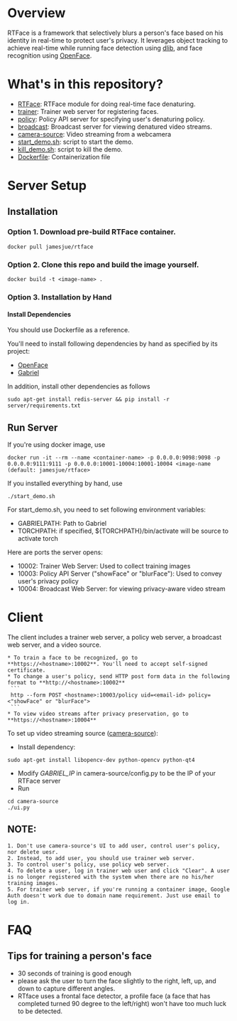 # Overview
RTFace is a framework that selectively blurs a person's face based on his identity in real-time to protect user's privacy.
It leverages object tracking to achieve real-time while running face detection using [dlib](http://dlib.net), and face recognition using [OpenFace](https://cmusatyalab.github.io/openface).

# What's in this repository?
+ [RTFace](https://github.com/junjuew/rtface/tree/master/RTFace): RTFace module for doing real-time face denaturing.
+ [trainer](https://github.com/junjuew/rtface/tree/master/trainer): Trainer web server for registering faces.
+ [policy](https://github.com/junjuew/rtface/tree/master/policy): Policy API server for specifying user's denaturing policy.
+ [broadcast](https://github.com/junjuew/rtface/tree/master/broadcast): Broadcast server for viewing denatured video streams.
+ [camera-source](https://github.com/junjuew/rtface/tree/master/camera-source): Video streaming from a webcamera
+ [start_demo.sh](https://github.com/junjuew/rtface/tree/master/start_demo.sh): script to start the demo.
+ [kill_demo.sh](https://github.com/junjuew/rtface/tree/master/kill_demo.sh): script to kill the demo.
+ [Dockerfile](https://github.com/junjuew/rtface/tree/master/Dockerfile): Containerization file

# Server Setup
## Installation
### Option 1. Download pre-build RTFace container.

```
docker pull jamesjue/rtface
```

### Option 2. Clone this repo and build the image yourself.

```
docker build -t <image-name> .
```

### Option 3. Installation by Hand

#### Install Dependencies

You should use Dockerfile as a reference.

You'll need to install following dependencies by hand as specified by its project:

* [OpenFace](https://cmusatyalab.github.io/openface/setup)
* [Gabriel](https://github.com/cmusatyalab/gabriel)

In addition, install other dependencies as follows
```
sudo apt-get install redis-server && pip install -r server/requirements.txt
```

## Run Server

If you're using docker image, use

```
docker run -it --rm --name <container-name> -p 0.0.0.0:9098:9098 -p 0.0.0.0:9111:9111 -p 0.0.0.0:10001-10004:10001-10004 <image-name (default: jamesjue/rtface>
```

If you installed everything by hand, use
```
./start_demo.sh
```

For start_demo.sh, you need to set following environment variables:

   * GABRIELPATH: Path to Gabriel
   * TORCHPATH: if specified, ${TORCHPATH}/bin/activate will be source to activate torch

Here are ports the server opens:

   * 10002: Trainer Web Server: Used to collect training images
   * 10003: Policy API Server ("showFace" or "blurFace"): Used to convey user's privacy policy
   * 10004: Broadcast Web Server: for viewing privacy-aware video stream

# Client

The client includes a trainer web server, a policy web server, a broadcast web server, and a video source.

    * To train a face to be recognized, go to **https://<hostname>:10002**. You'll need to accept self-signed certificate.
    * To change a user's policy, send HTTP post form data in the following format to **http://<hostname>:10002**
     ```
     http --form POST <hostname>:10003/policy uid=<email-id> policy=<"showFace" or "blurFace">
     ```
    * To view video streams after privacy preservation, go to **https://<hostname>:10004**

To set up video streaming source ([camera-source](https://github.com/junjuew/rtface/tree/master/camera-source)):

   * Install dependency:
   ```
   sudo apt-get install libopencv-dev python-opencv python-qt4
   ```
   * Modify *GABRIEL_IP* in camera-source/config.py to be the IP of your RTFace server
   * Run
   ```
   cd camera-source
   ./ui.py
   ```

## NOTE:
    1. Don't use camera-source's UI to add user, control user's policy, nor delete uesr.
    2. Instead, to add user, you should use trainer web server.
    3. To control user's policy, use policy web server.
    4. To delete a user, log in trainer web user and click "Clear". A user is no longer registered with the system when there are no his/her training images.
    5. For trainer web server, if you're running a container image, Google Auth doesn't work due to domain name requirement. Just use email to log in.

# FAQ
## Tips for training a person's face
  * 30 seconds of training is good enough
  * please ask the user to turn the face slightly to the right, left, up, and down to capture different angles.
  * RTface uses a frontal face detector, a profile face (a face that has completed turned 90 degree to the left/right) won't
  have too much luck to be detected.

